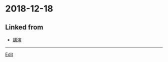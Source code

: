 # 2018-12-18

## Linked from

* [講演](講演.md)


----
[Edit](https://github.com/vitroid/vitroid.github.io/edit/master/MD/2018-12-18.md)
